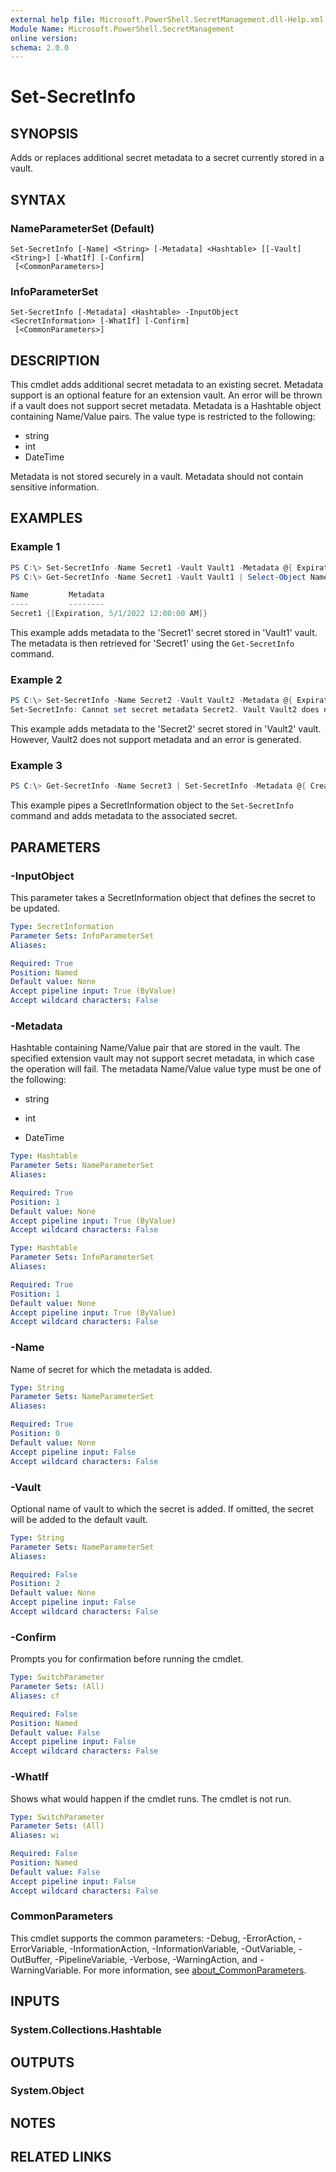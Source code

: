 ```yaml
---
external help file: Microsoft.PowerShell.SecretManagement.dll-Help.xml
Module Name: Microsoft.PowerShell.SecretManagement
online version:
schema: 2.0.0
---
```


# Set-SecretInfo

## SYNOPSIS
Adds or replaces additional secret metadata to a secret currently stored in a vault.

## SYNTAX

### NameParameterSet (Default)
```
Set-SecretInfo [-Name] <String> [-Metadata] <Hashtable> [[-Vault] <String>] [-WhatIf] [-Confirm]
 [<CommonParameters>]
```

### InfoParameterSet
```
Set-SecretInfo [-Metadata] <Hashtable> -InputObject <SecretInformation> [-WhatIf] [-Confirm]
 [<CommonParameters>]
```

## DESCRIPTION
This cmdlet adds additional secret metadata to an existing secret.
Metadata support is an optional feature for an extension vault.
An error will be thrown if a vault does not support secret metadata.
Metadata is a Hashtable object containing Name/Value pairs.
The value type is restricted to the following:

- string
- int
- DateTime

Metadata is not stored securely in a vault.
Metadata should not contain sensitive information.

## EXAMPLES

### Example 1
```powershell
PS C:\> Set-SecretInfo -Name Secret1 -Vault Vault1 -Metadata @{ Expiration = ([datetime]::new(2022, 5, 1)) }
PS C:\> Get-SecretInfo -Name Secret1 -Vault Vault1 | Select-Object Name,Metadata

Name         Metadata
----         --------
Secret1 {[Expiration, 5/1/2022 12:00:00 AM]}
```

This example adds metadata to the 'Secret1' secret stored in 'Vault1' vault.
The metadata is then retrieved for 'Secret1' using the `Get-SecretInfo` command.

### Example 2
```powershell
PS C:\> Set-SecretInfo -Name Secret2 -Vault Vault2 -Metadata @{ Expiration = ([datetime]::new(2022, 5, 1)) }
Set-SecretInfo: Cannot set secret metadata Secret2. Vault Vault2 does not support secret metadata.
```

This example adds metadata to the 'Secret2' secret stored in 'Vault2' vault.
However, Vault2 does not support metadata and an error is generated.

### Example 3
```powershell
PS C:\> Get-SecretInfo -Name Secret3 | Set-SecretInfo -Metadata @{ Created = (Get-Date) }
```

This example pipes a SecretInformation object to the `Set-SecretInfo` command and adds metadata to the associated secret.

## PARAMETERS

### -InputObject
This parameter takes a SecretInformation object that defines the secret to be updated.

```yaml
Type: SecretInformation
Parameter Sets: InfoParameterSet
Aliases:

Required: True
Position: Named
Default value: None
Accept pipeline input: True (ByValue)
Accept wildcard characters: False
```

### -Metadata
Hashtable containing Name/Value pair that are stored in the vault.
The specified extension vault may not support secret metadata, in which case the operation will fail.
The metadata Name/Value value type must be one of the following:
- string

- int
- DateTime

```yaml
Type: Hashtable
Parameter Sets: NameParameterSet
Aliases:

Required: True
Position: 1
Default value: None
Accept pipeline input: True (ByValue)
Accept wildcard characters: False
```

```yaml
Type: Hashtable
Parameter Sets: InfoParameterSet
Aliases:

Required: True
Position: 1
Default value: None
Accept pipeline input: True (ByValue)
Accept wildcard characters: False
```

### -Name
Name of secret for which the metadata is added.

```yaml
Type: String
Parameter Sets: NameParameterSet
Aliases:

Required: True
Position: 0
Default value: None
Accept pipeline input: False
Accept wildcard characters: False
```

### -Vault
Optional name of vault to which the secret is added.
If omitted, the secret will be added to the default vault.

```yaml
Type: String
Parameter Sets: NameParameterSet
Aliases:

Required: False
Position: 2
Default value: None
Accept pipeline input: False
Accept wildcard characters: False
```

### -Confirm
Prompts you for confirmation before running the cmdlet.

```yaml
Type: SwitchParameter
Parameter Sets: (All)
Aliases: cf

Required: False
Position: Named
Default value: False
Accept pipeline input: False
Accept wildcard characters: False
```

### -WhatIf
Shows what would happen if the cmdlet runs.
The cmdlet is not run.

```yaml
Type: SwitchParameter
Parameter Sets: (All)
Aliases: wi

Required: False
Position: Named
Default value: False
Accept pipeline input: False
Accept wildcard characters: False
```

### CommonParameters
This cmdlet supports the common parameters: -Debug, -ErrorAction, -ErrorVariable, -InformationAction, -InformationVariable, -OutVariable, -OutBuffer, -PipelineVariable, -Verbose, -WarningAction, and -WarningVariable. For more information, see [about_CommonParameters](http://go.microsoft.com/fwlink/?LinkID=113216).

## INPUTS

### System.Collections.Hashtable
## OUTPUTS

### System.Object
## NOTES

## RELATED LINKS
